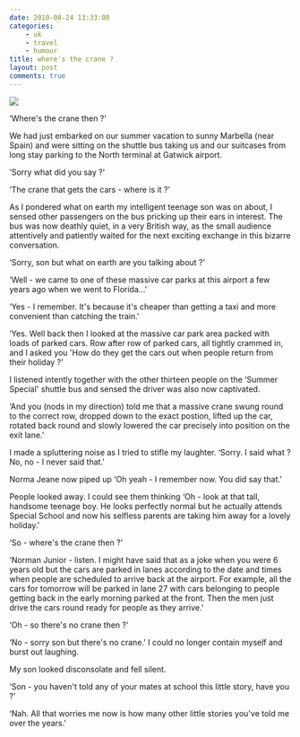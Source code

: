 ```yaml
---
date: 2010-08-24 13:33:00
categories:
    - uk
    - travel
    - humour
title: where's the crane ?
layout: post
comments: true
---
```

<a href="http://picasaweb.google.com/lh/photo/-nLJKv8_fvJvAnGtJ-_Pug?feat=embedwebsite"><img src="http://lh6.ggpht.com/_l2uGy1RGCiE/THPAS6mHZMI/AAAAAAAABm4/gGMyTKYuAHg/s400/airport_parking.jpg" /></a>

‘Where's the crane then ?'

We had just embarked on our summer vacation to sunny Marbella (near
Spain) and were sitting on the shuttle bus taking us and our suitcases
from long stay parking to the North terminal at Gatwick airport.

‘Sorry what did you say ?'

‘The crane that gets the cars - where is it ?'

As I pondered what on earth my intelligent teenage son was on about, I
sensed other passengers on the bus pricking up their ears in interest.
The bus was now deathly quiet, in a very British way, as the small
audience attentively and patiently waited for the next exciting exchange
in this bizarre conversation.

‘Sorry, son but what on earth are you talking about ?'

‘Well - we came to one of these massive car parks at this airport a few
years ago when we went to Florida…'

‘Yes - I remember. It's because it's cheaper than getting a taxi and
more convenient than catching the train.'

‘Yes. Well back then I looked at the massive car park area packed with
loads of parked cars. Row after row of parked cars, all tightly crammed
in, and I asked you 'How do they get the cars out when people return
from their holiday ?'

I listened intently together with the other thirteen people on the
‘Summer Special' shuttle bus and sensed the driver was also now
captivated.

‘And you (nods in my direction) told me that a massive crane swung round
to the correct row, dropped down to the exact postion, lifted up the
car, rotated back round and slowly lowered the car precisely into
position on the exit lane.'

I made a spluttering noise as I tried to stifle my laughter. ‘Sorry. I
said what ? No, no - I never said that.'

Norma Jeane now piped up ‘Oh yeah - I remember now. You did say that.'

People looked away. I could see them thinking ‘Oh - look at that tall,
handsome teenage boy. He looks perfectly normal but he actually attends
Special School and now his selfless parents are taking him away for a
lovely holiday.'

‘So - where's the crane then ?'

‘Norman Junior - listen. I might have said that as a joke when you were
6 years old but the cars are parked in lanes according to the date and
times when people are scheduled to arrive back at the airport. For
example, all the cars for tomorrow will be parked in lane 27 with cars
belonging to people getting back in the early morning parked at the
front. Then the men just drive the cars round ready for people as they
arrive.'

‘Oh - so there's no crane then ?'

‘No - sorry son but there's no crane.' I could no longer contain myself
and burst out laughing.

My son looked disconsolate and fell silent.

‘Son - you haven't told any of your mates at school this little story,
have you ?'

‘Nah. All that worries me now is how many other little stories you've
told me over the years.'
